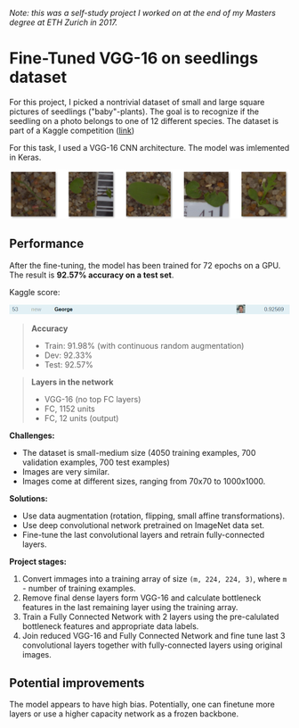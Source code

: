 _Note: this was a self-study project I worked on at the end of my Masters degree at ETH Zurich in 2017._

# Fine-Tuned VGG-16 on seedlings dataset

For this project, I picked a nontrivial dataset of small and large square pictures of seedlings ("baby"-plants). The goal is to recognize if the seedling on a photo belongs to one of 12 different species. The dataset is part of a Kaggle competition ([link](https://www.kaggle.com/c/plant-seedlings-classification))

For this task, I used a VGG-16 CNN architecture. The model was imlemented in Keras.

<div>
<img src="data_example.png">
</div>

## Performance

After the fine-tuning, the model has been trained for 72 epochs on a GPU. The result is **92.57% accuracy on a test set**.

Kaggle score:
<div>
<img src="results/kaggle_score.png">
</div>

> **Accuracy**
> - Train:  91.98% (with continuous random augmentation)
> - Dev:    92.33%
> - Test:   92.57%

> **Layers in the network**
> - VGG-16 (no top FC layers)
> - FC, 1152 units
> - FC, 12 units (output)

**Challenges:**

- The dataset is small-medium size (4050 training examples, 700 validation examples, 700 test examples)
- Images are very similar.
- Images come at different sizes, ranging from 70x70 to 1000x1000.

**Solutions:**

- Use data augmentation (rotation, flipping, small affine transformations).
- Use deep convolutional network pretrained on ImageNet data set.
- Fine-tune the last convolutional layers and retrain fully-connected layers.

**Project stages:**

1. Convert immages into a training array of size ```(m, 224, 224, 3)```, where ```m``` - number of training examples.
2. Remove final dense layers form VGG-16 and calculate bottleneck features in the last remaining layer using the training array.
3. Train a Fully Connected Network with 2 layers using the pre-calulated bottleneck features and appropriate data labels.
4. Join reduced VGG-16 and Fully Connected Network and fine tune last 3 convolutional layers together with fully-connected layers using original images.

## Potential improvements
The model appears to have high bias. Potentially, one can finetune more layers or use a higher capacity network as a frozen backbone.
